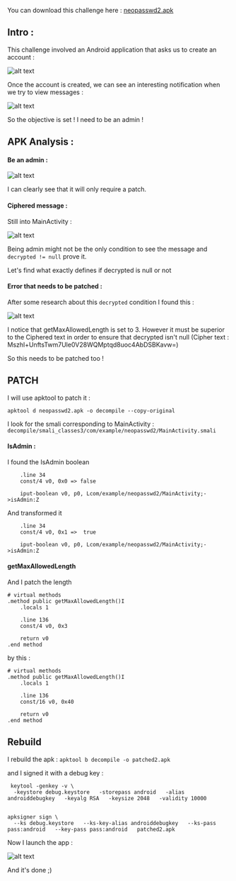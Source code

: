 You can download this challenge here : [neopasswd2.apk](challenges/neopasswd2.apk)

## Intro :

This challenge involved an Android application that asks us to create an account :

![alt text](note/ctf/Midnight_2025/asset/neopasswd2_0.png)

Once the account is created, we can see an interesting notification when we try to view messages :

![alt text](note/ctf/Midnight_2025/asset/neopasswd2_01.png)

So the objective is set ! I need to be an admin !

## APK Analysis :

#### Be an admin :

![alt text](note/ctf/Midnight_2025/asset/neopasswd2_1.png)

I can clearly see that it will only require a patch.

#### Ciphered message :

Still into MainActivity :

![alt text](note/ctf/Midnight_2025/asset/neopasswd2_2.png)

Being admin might not be the only condition to see the message and `decrypted != null` prove it.

Let's find what exactly defines if decrypted is null or not

#### Error that needs to be patched :

After some research about this `decrypted` condition I found this :

![alt text](note/ctf/Midnight_2025/asset/neopasswd2_3.png)

I notice that getMaxAllowedLength is set to 3. However it must be superior to the Ciphered text in order to ensure that decrypted isn't null (Cipher text : Mszhl+UnftsTwm7Ule0V28WQMptqd8uoc4AbDSBKavw=)

So this needs to be patched too !

## PATCH

I will use apktool to patch it :

`apktool d neopasswd2.apk -o decompile --copy-original`

I look for the smali corresponding to MainActivity : `decompile/smali_classes3/com/example/neopasswd2/MainActivity.smali`

#### IsAdmin :

I found the IsAdmin boolean

```smali
    .line 34
    const/4 v0, 0x0 => false

    iput-boolean v0, p0, Lcom/example/neopasswd2/MainActivity;->isAdmin:Z
```

And transformed it

```smali
    .line 34
    const/4 v0, 0x1 =>  true

    iput-boolean v0, p0, Lcom/example/neopasswd2/MainActivity;->isAdmin:Z
```

#### getMaxAllowedLength

And I patch the length

```smali
# virtual methods
.method public getMaxAllowedLength()I
    .locals 1

    .line 136
    const/4 v0, 0x3

    return v0
.end method
```

by this :

```smali
# virtual methods
.method public getMaxAllowedLength()I
    .locals 1

    .line 136
    const/16 v0, 0x40

    return v0
.end method
```

## Rebuild

I rebuild the apk : `apktool b decompile -o patched2.apk `

and I signed it with a debug key : 

```
 keytool -genkey -v \                                                                                                                          
  -keystore debug.keystore   -storepass android   -alias androiddebugkey   -keyalg RSA   -keysize 2048   -validity 10000


apksigner sign \                                     
  --ks debug.keystore   --ks-key-alias androiddebugkey   --ks-pass pass:android   --key-pass pass:android   patched2.apk
```

Now I launch the app :

![alt text](note/ctf/Midnight_2025/asset/neopasswd2_4.png)

And it's done ;)
